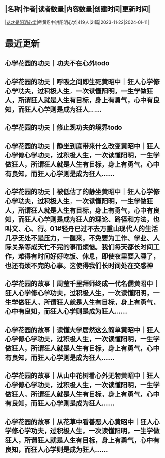 |名称|作者|读者数量|内容数量|创建时间|更新时间|
---
|[这才是阳明心学](https://xiaobot.net/p/KuangRen?refer=0b133df9-27dc-423b-8101-639049001c13)|@黄昭中讲阳明心学|419人|21篇|2023-11-22|2024-01-11|

# 最近更新
## 心学花园的功夫｜功夫不在心外todo
## 心学花园的功夫｜呼吸之间即生死黄昭中｜狂人心学修心学功夫，过积极人生，一次读懂阳明，一生学做狂人，所谓狂人就是人生有目标，身上有勇气，心中有良知，而狂人心学则是成为狂人......
## 心学花园的功夫｜修止观功夫的境界todo
## 心学花园的功夫｜静坐到底带来什么改变黄昭中｜狂人心学修心学功夫，过积极人生，一次读懂阳明，一生学做狂人，所谓狂人就是人生有目标，身上有勇气，心中有良知，而狂人心学则是成为狂人......
## 心学花园的功夫｜被低估了的静坐黄昭中｜狂人心学修心学功夫，过积极人生，一次读懂阳明，一生学做狂人，所谓狂人就是人生有目标，身上有勇气，心中有良知，而狂人心学则是成为狂人的理论、路径和方法，也叫文、心、行。01#轻舟已过不去万重山现代人的生活几乎无处不是压力，一醒来，不免要为工作、学业、人际关系等成天忙不完的事而烦恼。我们每天都长时间工作，难得有时间好好吃饭、休息，即使夜里要入睡了，也还有烦不完的心事。这使得我们长时间处在交感神
## 心学花园的故事｜周莹千里拜师终成一代名儒黄昭中｜狂人心学修心学功夫，过积极人生，一次读懂阳明，一生学做狂人，所谓狂人就是人生有目标，身上有勇气，心中有良知，而狂人心学则是成为狂人......
## 心学花园的故事｜读懂大学居然这么简单黄昭中｜狂人心学修心学功夫，过积极人生，一次读懂阳明，一生学做狂人，所谓狂人就是人生有目标，身上有勇气，心中有良知，而狂人心学则是成为狂人......
## 心学花园的故事｜从山中花树看心外无物黄昭中｜狂人心学修心学功夫，过积极人生，一次读懂阳明，一生学做狂人，所谓狂人就是人生有目标，身上有勇气，心中有良知，而狂人心学则是成为狂人......
## 心学花园的故事｜从花草中看善恶人心黄昭中｜狂人心学修心学功夫，过积极人生，一次读懂阳明，一生学做狂人，所谓狂人就是人生有目标，身上有勇气，心中有良知，而狂人心学则是成为狂人......

